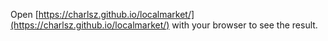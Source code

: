 Open [https://charlsz.github.io/localmarket/](https://charlsz.github.io/localmarket/) with your browser to see the result.